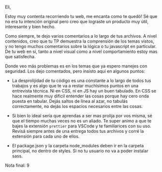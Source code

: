 Eli, 

Estoy muy contenta recorriendo tu web, me encanta como te quedó! Sé que no era tu intención original pero creo que lograste un producto muy útil, interesante y bien hecho. 

Como siempre, te dejo varios comentarios a lo largo de tus archivos. A nivel contenidos, creo que tu TP demuestra la comprensión de los temas vistos, y no tengo muchos comentarios sobre la lógica o tu javascript en particular. De tu web en sí, tanto a nivel visual como a nivel comportamiento estoy mas que satisfecha. 

Donde veo más problemas es en los temas que ya espero manejes con seguridad. Los dejo comentados, pero insisto aquí en algunos puntos:

- La desprolijidad de tu código es una constante a lo largo de todos tus trabajos y es algo que te va a restar muchísimos puntos en una entrevista técnica. Ni en CSS, ni en JS hay un buen tabulado. En CSS se hace realmente muy dificil entender las cosas porque hay cero onda puesta en tabular. Dejás saltos de línea al azar, no tabulás correctamente, no dejás los espacios necesarios entre las cosas.

- Si bien lo ideal sería que aprendas a ser mas prolija por vos misma, sé que el tiempo muchas veces no es un aliado. Te super animo a que te bajes la extensión `prettier` para VSCode y te familiarices con su uso. Revisá siempre antes de una entrega todos tus archivos y corré la extensión para cada uno de ellos. 

- El package.json y la carpeta node_modules deben ir en la carpeta principal, no dentro de styles. Si no tu usuario no va a poder instalar sass. 


Nota final: 9